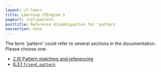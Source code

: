 ```yaml
---
layout: cf-learn
title: Learning CFEngine 3
pageurl: /ref/pattern
posttitle: Reference disambiguation for 'pattern'
navsection: none
---
```


The term 'pattern' could refer to several sections in the documentation. Please choose one:

- [2.10 Pattern matching and referencing](https://cfengine.com/manuals/cf3-Reference#Pattern-matching-and-referencing)
- [6.3.1 <code>friend_pattern</code>](https://cfengine.com/manuals/cf3-Reference#friend_pattern-in-reports)

